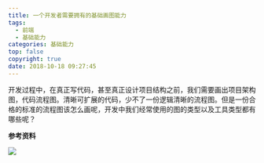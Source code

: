 ```yaml
---
title: 一个开发者需要拥有的基础画图能力
tags:
  - 前端
  - 基础能力
categories: 基础能力
top: false
copyright: true
date: 2018-10-18 09:27:45
---
```

开发过程中，在真正写代码，甚至真正设计项目结构之前，我们需要画出项目架构图，代码流程图。清晰可扩展的代码，少不了一份逻辑清晰的流程图。但是一份合格的标准的流程图该怎么画呢，开发中我们经常使用的图的类型以及工具类型都有哪些呢？
<!--more-->

**参考资料**
[]()

![](http://oankigr4l.bkt.clouddn.com/wexin.png)